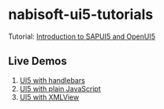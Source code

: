 # nabisoft-ui5-tutorials

Tutorial: [Introduction to SAPUI5 and OpenUI5](https://www.nabisoft.com/tutorials/sapui5/introduction-to-sapui5-and-openui5)

## Live Demos
1. [UI5 with handlebars](https://github.com/nzamani/nabisoft-ui5-tutorials/blob/master/introduction/ui5withHandlebars.html)
1. [UI5 with plain JavaScript](https://rawgit.com/nzamani/nabisoft-ui5-tutorials/master/introduction/ui5WithPlainJavaScript.html)
1. [UI5 with XMLView](https://rawgit.com/nzamani/nabisoft-ui5-tutorials/master/introduction/ui5WithXMLView.html)



